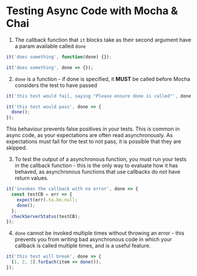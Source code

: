 # Testing Async Code with Mocha & Chai

1. The callback function that `it` blocks take as their second argument have a param available called `done`

```js
it('does something', function(done) {});

it('does something', done => {});
```

2. `done` is a function - if done is specified, it **MUST** be called before Mocha considers the test to have passed

```js
it('this test would fail, saying "Please ensure done is called"', done => {});

it('this test would pass', done => {
  done();
});
```

This behaviour prevents false positives in your tests. This is common in async code, as your expectations are often read asynchronously. As expectations must fail for the test to not pass, it is possible that they are skipped.

3. To test the output of a asynchronous function, you must run your tests in the callback function - this is the only way to evaluate how it has behaved, as asynchronous functions that use callbacks do not have return values.

```js
it('invokes the callback with no error', done => {
  const testCB = err => {
    expect(err).to.be.null;
    done();
  };
  checkServerStatus(testCB);
});
```

4. `done` cannot be invoked multiple times without throwing an error - this prevents you from writing bad asynchronous code in which your callback is called multiple times, and is a useful feature.

```js
it('this test will break', done => {
  [1, 2, 3].forEach(item => done());
});
```
